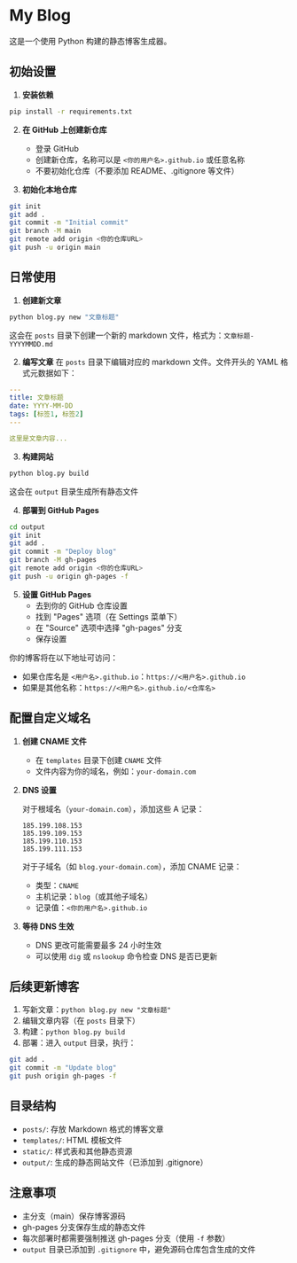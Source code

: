 # My Blog

这是一个使用 Python 构建的静态博客生成器。

## 初始设置

1. **安装依赖**
```bash
pip install -r requirements.txt
```

2. **在 GitHub 上创建新仓库**
   - 登录 GitHub
   - 创建新仓库，名称可以是 `<你的用户名>.github.io` 或任意名称
   - 不要初始化仓库（不要添加 README、.gitignore 等文件）

3. **初始化本地仓库**
```bash
git init
git add .
git commit -m "Initial commit"
git branch -M main
git remote add origin <你的仓库URL>
git push -u origin main
```

## 日常使用

1. **创建新文章**
```bash
python blog.py new "文章标题"
```
这会在 `posts` 目录下创建一个新的 markdown 文件，格式为：`文章标题-YYYYMMDD.md`

2. **编写文章**
在 `posts` 目录下编辑对应的 markdown 文件。文件开头的 YAML 格式元数据如下：
```yaml
---
title: 文章标题
date: YYYY-MM-DD
tags: [标签1, 标签2]
---

这里是文章内容...
```

3. **构建网站**
```bash
python blog.py build
```
这会在 `output` 目录生成所有静态文件

4. **部署到 GitHub Pages**
```bash
cd output
git init
git add .
git commit -m "Deploy blog"
git branch -M gh-pages
git remote add origin <你的仓库URL>
git push -u origin gh-pages -f
```

5. **设置 GitHub Pages**
   - 去到你的 GitHub 仓库设置
   - 找到 "Pages" 选项（在 Settings 菜单下）
   - 在 "Source" 选项中选择 "gh-pages" 分支
   - 保存设置

你的博客将在以下地址可访问：
- 如果仓库名是 `<用户名>.github.io`：`https://<用户名>.github.io`
- 如果是其他名称：`https://<用户名>.github.io/<仓库名>`

## 配置自定义域名

1. **创建 CNAME 文件**
   - 在 `templates` 目录下创建 `CNAME` 文件
   - 文件内容为你的域名，例如：`your-domain.com`

2. **DNS 设置**
   
   对于根域名（`your-domain.com`），添加这些 A 记录：
   ```
   185.199.108.153
   185.199.109.153
   185.199.110.153
   185.199.111.153
   ```

   对于子域名（如 `blog.your-domain.com`），添加 CNAME 记录：
   - 类型：`CNAME`
   - 主机记录：`blog`（或其他子域名）
   - 记录值：`<你的用户名>.github.io`

3. **等待 DNS 生效**
   - DNS 更改可能需要最多 24 小时生效
   - 可以使用 `dig` 或 `nslookup` 命令检查 DNS 是否已更新

## 后续更新博客

1. 写新文章：`python blog.py new "文章标题"`
2. 编辑文章内容（在 `posts` 目录下）
3. 构建：`python blog.py build`
4. 部署：进入 `output` 目录，执行：
```bash
git add .
git commit -m "Update blog"
git push origin gh-pages -f
```

## 目录结构

- `posts/`: 存放 Markdown 格式的博客文章
- `templates/`: HTML 模板文件
- `static/`: 样式表和其他静态资源
- `output/`: 生成的静态网站文件（已添加到 .gitignore）

## 注意事项

- 主分支（main）保存博客源码
- gh-pages 分支保存生成的静态文件
- 每次部署时都需要强制推送 gh-pages 分支（使用 `-f` 参数）
- `output` 目录已添加到 `.gitignore` 中，避免源码仓库包含生成的文件
